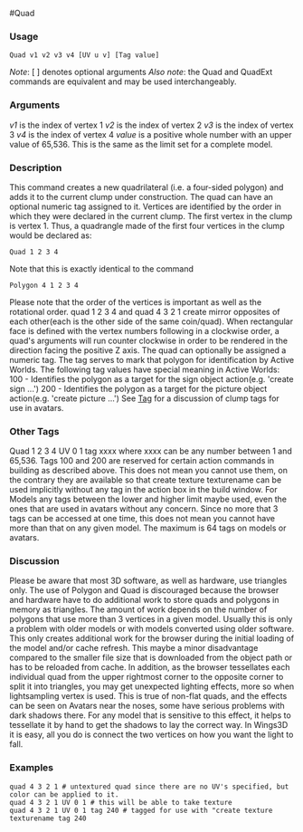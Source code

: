 #Quad
### Usage
    Quad v1 v2 v3 v4 [UV u v] [Tag value] 

*Note*: [ ] denotes optional arguments 
*Also note*: the Quad and QuadExt commands are equivalent and may be used interchangeably.

### Arguments
*v1* is the index of vertex 1
*v2* is the index of vertex 2
*v3* is the index of vertex 3
*v4* is the index of vertex 4
*value* is a positive whole number with an upper value of 65,536.
This is the same as the limit set for a complete model.

### Description
This command creates a new quadrilateral (i.e. a four-sided polygon) and adds it to the current clump under construction. The quad can have an optional numeric tag assigned to it. 
Vertices are identified by the order in which they were declared in the current clump. The first vertex in the clump is vertex 1. Thus, a quadrangle made of the first four vertices in the clump would be declared as: 

    Quad 1 2 3 4 

Note that this is exactly identical to the command 

    Polygon 4 1 2 3 4 

Please note that the order of the vertices is important as well as the rotational order. quad 1 2 3 4 and quad 4 3 2 1 create mirror opposites of each other(each is the other side of the same coin/quad).
When rectangular face is defined with the vertex numbers following in a clockwise order, a quad's arguments will run counter clockwise in order to be rendered in the direction facing the positive Z axis.
The quad can optionally be assigned a numeric tag. The tag serves to mark that polygon for identification by Active Worlds. The following tag values have special meaning in Active Worlds: 
100 - Identifies the polygon as a target for the sign object action(e.g. 'create sign ...')
200 - Identifies the polygon as a target for the picture object action(e.g. 'create picture ...')
See [Tag](Tag.md) for a discussion of clump tags for use in avatars.
### Other Tags
Quad 1 2 3 4 UV 0 1 tag xxxx where xxxx can be any number between 1 and 65,536.
Tags 100 and 200 are reserved for certain action commands in building as described above. This does not mean you cannot use them, on the contrary they are available so that create texture texturename can be used implicitly without any tag in the action box in the build window.
For Models any tags between the lower and higher limit maybe used, even the ones that are used in avatars without any concern. Since no more that 3 tags can be accessed at one time, this does not mean you cannot have more than that on any given model. The maximum is 64 tags on models or avatars.
### Discussion
Please be aware that most 3D software, as well as hardware, use triangles only. 
The use of Polygon and Quad is discouraged because the browser and hardware have to do additional work to store quads and polygons in memory as triangles. The amount of work depends on the number of polygons that use more than 3 vertices in a given model. Usually this is only a problem with older models or with models converted using older software. This only creates additional work for the browser during the initial loading of the model and/or cache refresh. This maybe a minor disadvantage compared to the smaller file size that is downloaded from the object path or has to be reloaded from cache.
In addition, as the browser tessellates each individual quad from the upper rightmost corner to the opposite corner to split it into triangles, you may get unexpected lighting effects, more so when lightsampling vertex is used. This is true of non-flat quads, and the effects can be seen on Avatars near the noses, some have serious problems with dark shadows there. For any model that is sensitive to this effect, it helps to tessellate it by hand to get the shadows to lay the correct way. In Wings3D it is easy, all you do is connect the two vertices on how you want the light to fall.
### Examples
```
quad 4 3 2 1 # untextured quad since there are no UV's specified, but color can be applied to it.
quad 4 3 2 1 UV 0 1 # this will be able to take texture
quad 4 3 2 1 UV 0 1 tag 240 # tagged for use with "create texture texturename tag 240
```

